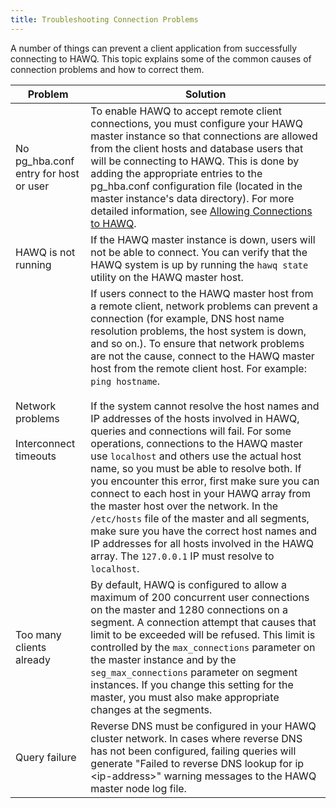 ```yaml
---
title: Troubleshooting Connection Problems
---
```


<!--
Licensed to the Apache Software Foundation (ASF) under one
or more contributor license agreements.  See the NOTICE file
distributed with this work for additional information
regarding copyright ownership.  The ASF licenses this file
to you under the Apache License, Version 2.0 (the
"License"); you may not use this file except in compliance
with the License.  You may obtain a copy of the License at

  http://www.apache.org/licenses/LICENSE-2.0

Unless required by applicable law or agreed to in writing,
software distributed under the License is distributed on an
"AS IS" BASIS, WITHOUT WARRANTIES OR CONDITIONS OF ANY
KIND, either express or implied.  See the License for the
specific language governing permissions and limitations
under the License.
-->

A number of things can prevent a client application from successfully connecting to HAWQ. This topic explains some of the common causes of connection problems and how to correct them.

|Problem|Solution|
|-------|--------|
|No pg\_hba.conf entry for host or user|To enable HAWQ to accept remote client connections, you must configure your HAWQ master instance so that connections are allowed from the client hosts and database users that will be connecting to HAWQ. This is done by adding the appropriate entries to the pg\_hba.conf configuration file \(located in the master instance's data directory\). For more detailed information, see [Allowing Connections to HAWQ](client_auth/index.html).|
|HAWQ is not running|If the HAWQ master instance is down, users will not be able to connect. You can verify that the HAWQ system is up by running the `hawq state` utility on the HAWQ master host.|
|Network problems<br/><br/>Interconnect timeouts|If users connect to the HAWQ master host from a remote client, network problems can prevent a connection \(for example, DNS host name resolution problems, the host system is down, and so on.\). To ensure that network problems are not the cause, connect to the HAWQ master host from the remote client host. For example: `ping hostname`. <br/><br/>If the system cannot resolve the host names and IP addresses of the hosts involved in HAWQ, queries and connections will fail. For some operations, connections to the HAWQ master use `localhost` and others use the actual host name, so you must be able to resolve both. If you encounter this error, first make sure you can connect to each host in your HAWQ array from the master host over the network. In the `/etc/hosts` file of the master and all segments, make sure you have the correct host names and IP addresses for all hosts involved in the HAWQ array. The `127.0.0.1` IP must resolve to `localhost`.|
|Too many clients already|By default, HAWQ is configured to allow a maximum of 200 concurrent user connections on the master and 1280 connections on a segment. A connection attempt that causes that limit to be exceeded will be refused. This limit is controlled by the `max_connections` parameter on the master instance and by the `seg_max_connections` parameter on segment instances. If you change this setting for the master, you must also make appropriate changes at the segments.|
|Query failure|Reverse DNS must be configured in your HAWQ cluster network. In cases where reverse DNS has not been configured, failing queries will generate "Failed to reverse DNS lookup for ip \<ip-address\>" warning messages to the HAWQ master node log file. |
